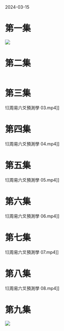 2024-03-15

# 第一集

![](https://www.youtube.com/watch?v=AJX1SMkir9g&list=PLsr9TytTUutcEOdQN5ie_CeE3djAOqvtp&index=1)

# 第二集

![]()

# 第三集

![[周易六爻預測學 03.mp4]]

# 第四集


![[周易六爻預測學 04.mp4]]

# 第五集


![[周易六爻預測學 05.mp4]]


# 第六集

![[周易六爻預測學 06.mp4]]


# 第七集

![[周易六爻預測學 07.mp4]]


# 第八集


![[周易六爻預測學 08.mp4]]

# 第九集


![](https://www.youtube.com/watch?v=3Qmd-GWrHO8&list=PLsr9TytTUutcEOdQN5ie_CeE3djAOqvtp&index=9)



